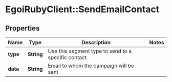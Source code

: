 # EgoiRubyClient::SendEmailContact

## Properties
Name | Type | Description | Notes
------------ | ------------- | ------------- | -------------
**type** | **String** | Use this segment type to send to a specific contact | 
**data** | **String** | Email to whom the campaign will be sent | 



